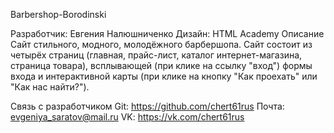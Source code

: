 Barbershop-Borodinski

Разработчик: Евгения Налюшниченко
Дизайн: HTML Academy
Описание
Сайт стильного, модного, молодёжного барбершопа. Сайт состоит из четырёх страниц (главная, прайс-лист, каталог интернет-магазина, страница товара), всплывающей (при клике на ссылку "вход") формы входа и интерактивной карты (при клике на кнопку "Как проехать" или "Как нас найти?"). 


Связь с разработчиком
Git: https://github.com/chert61rus
Почта: evgeniya_saratov@mail.ru
VK: https://vk.com/chert61rus
